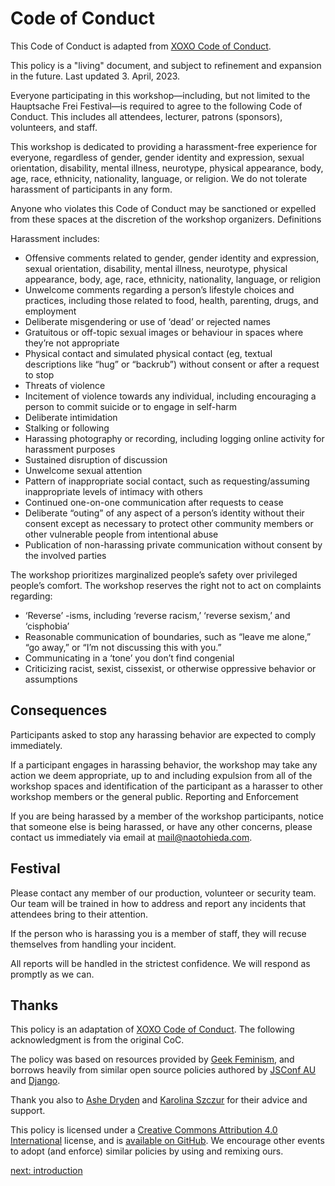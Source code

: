 Code of Conduct
=========

This Code of Conduct is adapted from [XOXO Code of Conduct](https://xoxofest.com/guide/conduct).


This policy is a "living" document, and subject to refinement and expansion in the future. Last updated 3. April, 2023.

Everyone participating in this workshop—including, but not limited to the Hauptsache Frei Festival—is required to agree to the following Code of Conduct. This includes all attendees, lecturer, patrons (sponsors), volunteers, and staff.

This workshop is dedicated to providing a harassment-free experience for everyone, regardless of gender, gender identity and expression, sexual orientation, disability, mental illness, neurotype, physical appearance, body, age, race, ethnicity, nationality, language, or religion. We do not tolerate harassment of participants in any form.

Anyone who violates this Code of Conduct may be sanctioned or expelled from these spaces at the discretion of the workshop organizers.
Definitions

Harassment includes:


* Offensive comments related to gender, gender identity and expression, sexual orientation, disability, mental illness, neurotype, physical appearance, body, age, race, ethnicity, nationality, language, or religion
* Unwelcome comments regarding a person’s lifestyle choices and practices, including those related to food, health, parenting, drugs, and employment
* Deliberate misgendering or use of ‘dead’ or rejected names
* Gratuitous or off-topic sexual images or behaviour in spaces where they’re not appropriate
* Physical contact and simulated physical contact (eg, textual descriptions like “hug” or “backrub”) without consent or after a request to stop
* Threats of violence
* Incitement of violence towards any individual, including encouraging a person to commit suicide or to engage in self-harm
* Deliberate intimidation
* Stalking or following
* Harassing photography or recording, including logging online activity for harassment purposes
* Sustained disruption of discussion
* Unwelcome sexual attention
* Pattern of inappropriate social contact, such as requesting/assuming inappropriate levels of intimacy with others
* Continued one-on-one communication after requests to cease
* Deliberate “outing” of any aspect of a person’s identity without their consent except as necessary to protect other community members or other vulnerable people from intentional abuse
* Publication of non-harassing private communication without consent by the involved parties


The workshop prioritizes marginalized people’s safety over privileged people’s comfort. The workshop reserves the right not to act on complaints regarding:


* ‘Reverse’ -isms, including ‘reverse racism,’ ‘reverse sexism,’ and ‘cisphobia’
* Reasonable communication of boundaries, such as “leave me alone,” “go away,” or “I’m not discussing this with you.”
* Communicating in a ‘tone’ you don’t find congenial
* Criticizing racist, sexist, cissexist, or otherwise oppressive behavior or assumptions

Consequences
--------

Participants asked to stop any harassing behavior are expected to comply immediately.

If a participant engages in harassing behavior, the workshop may take any action we deem appropriate, up to and including expulsion from all of the workshop spaces and identification of the participant as a harasser to other workshop members or the general public.
Reporting and Enforcement

If you are being harassed by a member of the workshop participants, notice that someone else is being harassed, or have any other concerns, please contact us immediately via email at mail@naotohieda.com.

Festival
--------

Please contact any member of our production, volunteer or security team. Our team will be trained in how to address and report any incidents that attendees bring to their attention.

<!-- Slack -->

<!-- Please contact an admin or moderator (designated with a red diamond emoji “♦️” in their status) via direct message. -->

If the person who is harassing you is a member of staff, they will recuse themselves from handling your incident.

All reports will be handled in the strictest confidence. We will respond as promptly as we can.


Thanks
--------

This policy is an adaptation of [XOXO Code of Conduct](https://xoxofest.com/guide/conduct). The following acknowledgment is from the original CoC.

The policy was based on resources provided by [Geek Feminism](https://geekfeminism.org/about/code-of-conduct/), and borrows heavily from similar open source policies authored by [JSConf AU](https://2018.jsconfau.com/code-of-conduct) and [Django](https://www.djangoproject.com/conduct/).

Thank you also to [Ashe Dryden](https://www.ashedryden.com/) and [Karolina Szczur](https://thefox.is/) for their advice and support.

This policy is licensed under a [Creative Commons Attribution 4.0 International](https://creativecommons.org/licenses/by/4.0/) license, and is [available on GitHub](https://github.com/xoxo/conduct/). We encourage other events to adopt (and enforce) similar policies by using and remixing ours.


[next: introduction](introduction)